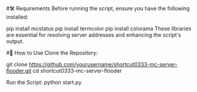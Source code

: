 #🛠️ Requirements
Before running the script, ensure you have the following installed:

pip install mcstatus
pip install termcolor
pip install colorama
These libraries are essential for resolving server addresses and enhancing the script's output.​

#🚀 How to Use
Clone the Repository:

git clone https://github.com/yourusername/shortcut0333-mc-server-flooder.git
cd shortcut0333-mc-server-flooder

Run the Script:
python start.py
